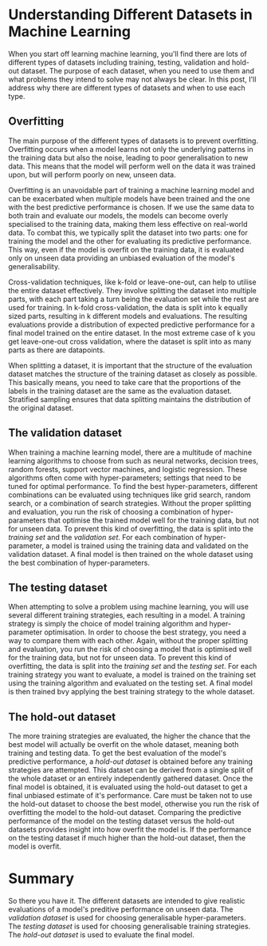 # Understanding Different Datasets in Machine Learning

When you start off learning machine learning, you'll find there are lots of different types of datasets including training, testing, validation and hold-out dataset.
The purpose of each dataset, when you need to use them and what problems they intend to solve may not always be clear.
In this post, I'll address why there are different types of datasets and when to use each type. 

<!--## Key Concepts

Before diving into the types of datasets, it's essential to grasp some fundamental concepts: performance measures and overfitting.

### Performance Measures

Performance measures are crucial for evaluating how well a machine learning model performs.
They are calculated by making predictions for a dataset for which the outcome has already been observed.
Many problems are reduced to making a binary decision: the outcome *is* something (or the positive case), or the outcome *is not* something (the negative case).
By comparing the observed outcome with the predicted outcome you get a confusion matrix that looks a little like this:

|                     |  **Predicted Positive** |  **Predicted Negative** |
|:-------------------:|:-----------------------:|:-----------------------:|
| **Actual Positive** | True Positive (TP)      | False Negative (FN)     |
| **Actual Negative** | False Positive (FP)     | True Negative (TN)      |

- **True Positive (TP):** Correctly predicted positive cases.
- **True Negative (TN):** Correctly predicted negative cases.
- **False Positive (FP):** Incorrectly predicted positive cases.
- **False Negative (FN):** Incorrectly predicted negative cases.

From these, we can derive several measures of predictive performance such as the ones below (among others):

- **Sensitivity (Recall):** TP / (TP + FN). How many of the actual positive cases were predicted?
- **Specificity:** TN / (TN + FP). How many of the actual negative cases were predicted?
- **Precision:** TP / (TP + FP). How many of the predicted positive cases are actually positive.
- **Recall:** TP / (TP + FN). How many of the actual positive cases were predicted?

These metrics help in understanding the model's accuracy and reliability, especially in different scenarios.-->

## Overfitting

The main purpose of the different types of datasets is to prevent overfitting.
Overfitting occurs when a model learns not only the underlying patterns in the training data but also the noise, leading to poor generalisation to new data.
This means that the model will perform well on the data it was trained upon, but will perform poorly on new, unseen data.

Overfitting is an unavoidable part of training a machine learning model and can be exacerbated when multiple models have been trained and the one with the best predictive performance is chosen.
If we use the same data to both train and evaluate our models, the models can become overly specialised to the training data, making them less effective on real-world data.
To combat this, we typically split the dataset into two parts: one for training the model and the other for evaluating its predictive performance.
This way, even if the model is overfit on the training data, it is evaluated only on unseen data providing an unbiased evaluation of the model's generalisability.

Cross-validation techniques, like k-fold or leave-one-out, can help to utilise the entire dataset effectively.
They involve splitting the dataset into multiple parts, with each part taking a turn being the evaluation set while the rest are used for training.
In k-fold cross-validation, the data is split into k equally sized parts, resulting in k different models and evaluations.
The resulting evaluations provide a distribution of expected predictive performance for a final model trained on the entire dataset.
In the most extreme case of k you get leave-one-out cross validation, where the dataset is split into as many parts as there are datapoints.

When splitting a dataset, it is important that the structure of the evaluation dataset matches the structure of the training dataset as closely as possible.
This basically means, you need to take care that the proportions of the labels in the training dataset are the same as the evaluation dataset.
Stratified sampling ensures that data splitting maintains the distribution of the original dataset.

## The validation dataset

When training a machine learning model, there are a multitude of machine learning algorithms to choose from such as neural networks, decision trees, random forests, support vector machines, and logistic regression.
These algorithms often come with hyper-parameters; settings that need to be tuned for optimal performance.
To find the best hyper-parameters, different combinations can be evaluated using techniques like grid search, random search, or a combination of search strategies.
Without the proper splitting and evaluation, you run the risk of choosing a combination of hyper-parameters that optimise the trained model well for the training data, but not for unseen data.
To prevent this kind of overfitting, the data is split into the *training set* and the *validation set*.
For each combination of hyper-parameter, a model is trained using the training data and validated on the validation dataset.
A final model is then trained on the whole dataset using the best combination of hyper-parameters.

## The testing dataset

When attempting to solve a problem using machine learning, you will use several different training strategies, each resulting in a model.
A training strategy is simply the choice of model training algorithm and hyper-parameter optimisation.
In order to choose the best strategy, you need a way to compare them with each other.
Again, without the proper splitting and evaluation, you run the risk of choosing a model that is optimised well for the training data, but not for unseen data.
To prevent this kind of overfitting, the data is split into the *training set* and the *testing set*.
For each training strategy you want to evaluate, a model is trained on the training set using the training algorithm and evaluated on the testing set.
A final model is then trained bvy applying the best training strategy to the whole dataset.

## The hold-out dataset

The more training strategies are evaluated, the higher the chance that the best model will actually be overfit on the whole dataset, meaning both training and testing data.
To get the best evaluation of the model's predictive performance, a *hold-out dataset* is obtained before any training strategies are attempted.
This dataset can be derived from a single split of the whole dataset or an entirely independently gathered dataset.
Once the final model is obtained, it is evaluated using the hold-out dataset to get a final unbiased estimate of it's performance.
Care must be taken not to use the hold-out dataset to choose the best model, otherwise you run the risk of overfitting the model to the hold-out dataset.
Comparing the predictive performance of the model on the testing dataset versus the hold-out datasets provides insight into how overfit the model is.
If the performance on the testing dataset if much higher than the hold-out dataset, then the model is overfit.

# Summary

So there you have it.
The different datasets are intended to give realistic evaluations of a model's preditive performance on unseen data.
The *validation dataset* is used for choosing generalisable hyper-parameters.
The *testing dataset* is used for choosing generalisable training strategies.
The *hold-out dataset* is used to evaluate the final model.
